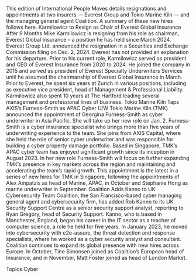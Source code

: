This edition of International People Moves details resignations and appointments at two insurers — Everest Group and Tokio Marine Kiln — and the managing general agent Coalition.
A summary of these new hires follows here.
Karmilowicz to Resign as Chair of Everest Global Insurance After 9 Months
Mike Karmilowicz is resigning from his role as chairman, Everest Global Insurance – a position he has held since March 2024.
Everest Group Ltd. announced the resignation in a Securities and Exchange Commission filing on Dec. 2, 2024. Everest has not provided an explanation for his departure.
Prior to his current role, Karmilowicz served as president and CEO of Everest Insurance from 2020 to 2024. He joined the company in 2015 and served as president of Everest Specialty Underwriters Services until he assumed the chairmanship of Everest Global Insurance in March.
Prior to Everest, he spent six years at Zurich in various positions, including as executive vice president, head of Management & Professional Liability. Karmilowicz also spent 10 years at The Hartford leading several management and professional lines of business.
Tokio Marine Kiln Taps AXIS’s Furness-Smith as APAC Cyber U/W
Tokio Marine Kiln (TMK) announced the appointment of Georgina Furness-Smith as cyber underwriter in Asia Pacific. She will take up her new role on Jan. 2.
Furness-Smith is a cyber insurance specialist who brings more than five years of underwriting experience to the team. She joins from AXIS Capital, where she held the role of senior cyber underwriter and was responsible for building a cyber property damage portfolio.
Based in Singapore, TMK’s APAC cyber team has enjoyed significant growth since its inception in August 2023. In her new role Furness-Smith will focus on further expanding TMK’s presence in key markets across the region and maintaining and accelerating the team’s rapid growth.
This appointment is the latest in a series of new hires for TMK in Singapore, following the appointments of Alex Ampatzis as head of Marine, APAC, in October and Stephanie Hong as marine underwriter in September.
Coalition Adds Kanno to UK Cybersecurity Team
Coalition, the San Francisco-based cyber managing general agent and cybersecurity firm, has added Rob Kanno to its UK Security Support Centre as a senior security support analyst, reporting to Ryan Gregory, head of Security Support.
Kanno, who is based in Manchester, England, began his career in the IT sector as a teacher of computer science, a role he held for five years. In January 2023, he moved into cybersecurity with e2e-assure, the threat detection and response specialists, where he worked as a cyber security analyst and consultant.
Coalition continues to expand its global presence with new hires across Europe. In October, Tine Simonsen joined as Coalition’s European head of Insurance, and in November, Matt Foster joined as head of London Market.

Topics
Cyber
